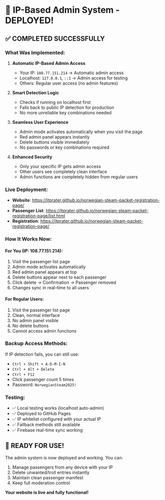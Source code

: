 # 🎉 IP-Based Admin System - DEPLOYED!

## ✅ COMPLETED SUCCESSFULLY

### What Was Implemented:

1. **Automatic IP-Based Admin Access**

   - Your IP: `108.77.151.214` → Automatic admin access
   - Localhost: `127.0.0.1`, `::1` → Admin access for testing
   - Others: Regular user access (no admin features)

2. **Smart Detection Logic**

   - Checks if running on localhost first
   - Falls back to public IP detection for production
   - No more unreliable key combinations needed

3. **Seamless User Experience**

   - Admin mode activates automatically when you visit the page
   - Red admin panel appears instantly
   - Delete buttons visible immediately
   - No passwords or key combinations required

4. **Enhanced Security**
   - Only your specific IP gets admin access
   - Other users see completely clean interface
   - Admin functions are completely hidden from regular users

### Live Deployment:

- **Website**: https://jtprater.github.io/norwegian-steam-packet-registration-page/
- **Passenger List**: https://jtprater.github.io/norwegian-steam-packet-registration-page/list.html
- **Registration**: https://jtprater.github.io/norwegian-steam-packet-registration-page/

### How It Works Now:

#### For You (IP: 108.77.151.214):

1. Visit the passenger list page
2. Admin mode activates automatically
3. Red admin panel appears at top
4. Delete buttons appear next to each passenger
5. Click delete → Confirmation → Passenger removed
6. Changes sync in real-time to all users

#### For Regular Users:

1. Visit the passenger list page
2. Clean, normal interface
3. No admin panel visible
4. No delete buttons
5. Cannot access admin functions

### Backup Access Methods:

If IP detection fails, you can still use:

- `Ctrl + Shift + A-D-M-I-N`
- `Ctrl + Alt + Delete`
- `Ctrl + F12`
- Click passenger count 5 times
- Password: `NorwegianSteam2025!`

### Testing:

- ✅ Local testing works (localhost auto-admin)
- ✅ Deployed to GitHub Pages
- ✅ IP whitelist configured with your actual IP
- ✅ Fallback methods still available
- ✅ Firebase real-time sync working

## 🚀 READY FOR USE!

The admin system is now deployed and working. You can:

1. Manage passengers from any device with your IP
2. Delete unwanted/troll entries instantly
3. Maintain clean passenger manifest
4. Keep full moderation control

**Your website is live and fully functional!**
